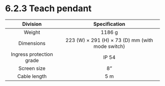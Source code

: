 # 6.2.3 Teach pendant

| Division | Specification |
| :---: | :---: |
| Weight | 1186 g |
| Dimensions | 223 \(W\) × 291 \(H\) × 73 \(D\) mm \(with mode switch\) |
| Ingress protection grade | IP 54 |
| Screen size | 8” |
| Cable length | 5 m |



